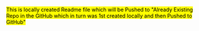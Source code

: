 <mark>This is locally created Readme file which will be Pushed to "Already Existing Repo in the GitHub which in turn was 1st created locally and then Pushed to GitHub" </mark>